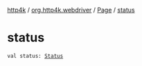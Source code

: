 [http4k](../../index.md) / [org.http4k.webdriver](../index.md) / [Page](index.md) / [status](./status.md)

# status

`val status: `[`Status`](../../org.http4k.core/-status/index.md)